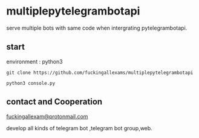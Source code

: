 # multiplepytelegrambotapi
serve multiple bots with same code when intergrating pytelegrambotapi.

## start
environment : python3
``` 
git clone https://github.com/fuckingallexams/multiplepytelegrambotapi
```
``` 
python3 console.py
```

## contact and Cooperation 
fuckingallexam@protonmail.com

develop all kinds of telegram bot ,telegram bot group,web.

